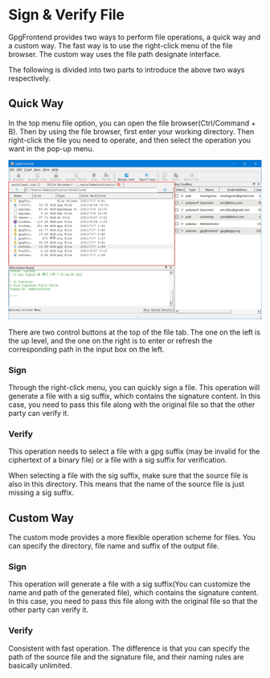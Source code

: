 # Sign & Verify File

GpgFrontend provides two ways to perform file operations, a quick way and a custom way. The fast way is to use the
right-click menu of the file browser. The custom way uses the file path designate interface.

The following is divided into two parts to introduce the above two ways respectively.

## Quick Way

In the top menu file option, you can open the file browser(Ctrl/Command + B). Then by using the file browser, first
enter your working directory. Then right-click the file you need to operate, and then select the operation you want in
the pop-up menu.

![ScreenShot](https://github.com/saturneric/Blob/blob/master/screenshots/file-browser.png?raw=true)

There are two control buttons at the top of the file tab. The one on the left is the up level, and the one on the right
is to enter or refresh the corresponding path in the input box on the left.

### Sign

Through the right-click menu, you can quickly sign a file. This operation will generate a file with a sig suffix, which
contains the signature content. In this case, you need to pass this file along with the original file so that the other
party can verify it.

### Verify

This operation needs to select a file with a gpg suffix (may be invalid for the ciphertext of a binary file) or a file
with a sig suffix for verification.

When selecting a file with the sig suffix, make sure that the source file is also in this directory. This means that the
name of the source file is just missing a sig suffix.

## Custom Way

The custom mode provides a more flexible operation scheme for files. You can specify the directory, file name and suffix
of the output file.

### Sign

This operation will generate a file with a sig suffix(You can customize the name and path of the generated file), which
contains the signature content. In this case, you need to pass this file along with the original file so that the other
party can verify it.

### Verify

Consistent with fast operation. The difference is that you can specify the path of the source file and the signature
file, and their naming rules are basically unlimited.